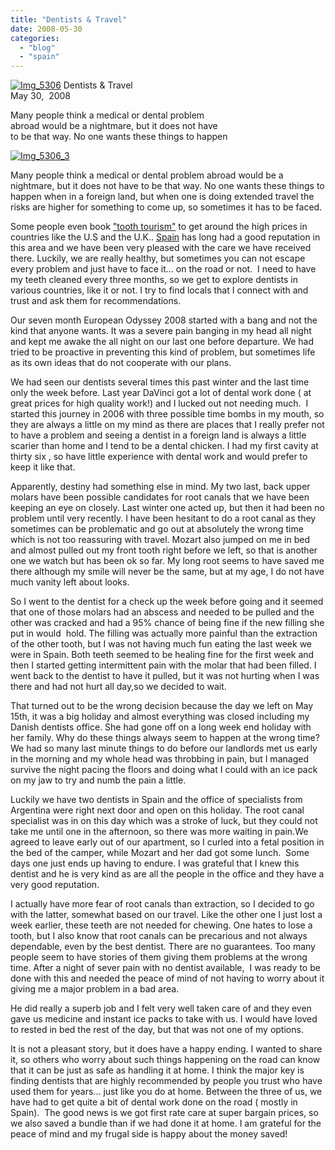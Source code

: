```yaml
---
title: "Dentists & Travel"
date: 2008-05-30
categories: 
  - "blog"
  - "spain"
---
```


 [![Img_5306](https://pub-ac94b3f306b24c0dba4238943c97f2e1.r2.dev/2008/05/30/img_5306.png "Img_5306")](https://pub-ac94b3f306b24c0dba4238943c97f2e1.r2.dev/photos/uncategorized/2008/05/30/img_5306.png) Dentists & Travel  
May 30,  2008

Many people think a medical or dental problem  
abroad would be a nightmare, but it does not have  
to be that way. No one wants these things to happen

<!--more-->

[](https://pub-ac94b3f306b24c0dba4238943c97f2e1.r2.dev/photos/uncategorized/2008/05/30/img_5306_2.png)

[![Img_5306_3](https://pub-ac94b3f306b24c0dba4238943c97f2e1.r2.dev/2008/05/30/img_5306_3.png "Img_5306_3")](https://pub-ac94b3f306b24c0dba4238943c97f2e1.r2.dev/photos/uncategorized/2008/05/30/img_5306_3.png)

Many people think a medical or dental problem abroad would be a nightmare, but it does not have to be that way. No one wants these things to happen when in a foreign land, but when one is doing extended travel the risks are higher for something to come up, so sometimes it has to be faced.

Some people even book ["tooth tourism"](http://www.usatoday.com/travel/news/2005-07-28-dental-tourism_x.htm) to get around the high prices in countries like the U.S and the U.K.. [Spain](http://www.discovermedicaltourism.com/spain/) has long had a good reputation in this area and we have been very pleased with the care we have received there. Luckily, we are really healthy, but sometimes you can not escape every problem and just have to face it... on the road or not.  I need to have my teeth cleaned every three months, so we get to explore dentists in various countries, like it or not. I try to find locals that I connect with and trust and ask them for recommendations.

Our seven month European Odyssey 2008 started with a bang and not the kind that anyone wants. It was a severe pain banging in my head all night and kept me awake the all night on our last one before departure. We had tried to be proactive in preventing this kind of problem, but sometimes life as its own ideas that do not cooperate with our plans.

We had seen our dentists several times this past winter and the last time only the week before. Last year DaVinci got a lot of dental work done ( at great prices for high quality work!) and I lucked out not needing much.  I started this journey in 2006 with three possible time bombs in my mouth, so they are always a little on my mind as there are places that I really prefer not to have a problem and seeing a dentist in a foreign land is always a little scarier than home and I tend to be a dental chicken. I had my first cavity at thirty six , so have little experience with dental work and would prefer to keep it like that.

Apparently, destiny had something else in mind. My two last, back upper molars have been possible candidates for root canals that we have been keeping an eye on closely. Last winter one acted up, but then it had been no problem until very recently. I have been hesitant to do a root canal as they sometimes can be problematic and go out at absolutely the wrong time which is not too reassuring with travel. Mozart also jumped on me in bed and almost pulled out my front tooth right before we left, so that is another one we watch but has been ok so far. My long root seems to have saved me there although my smile will never be the same, but at my age, I do not have much vanity left about looks.

So I went to the dentist for a check up the week before going and it seemed that one of those molars had an abscess and needed to be pulled and the other was cracked and had a 95% chance of being fine if the new filling she put in would  hold. The filling was actually more painful than the extraction of the other tooth, but I was not having much fun eating the last week we were in Spain. Both teeth seemed to be healing fine for the first week and then I started getting intermittent pain with the molar that had been filled. I went back to the dentist to have it pulled, but it was not hurting when I was there and had not hurt all day,so we decided to wait.

That turned out to be the wrong decision because the day we left on May 15th, it was a big holiday and almost everything was closed including my Danish dentists office. She had gone off on a long week end holiday with her family. Why do these things always seem to happen at the wrong time? We had so many last minute things to do before our landlords met us early in the morning and my whole head was throbbing in pain, but I managed survive the night pacing the floors and doing what I could with an ice pack on my jaw to try and numb the pain a little.

Luckily we have two dentists in Spain and the office of specialists from Argentina were right next door and open on this holiday. The root canal specialist was in on this day which was a stroke of luck, but they could not take me until one in the afternoon, so there was more waiting in pain.We agreed to leave early out of our apartment, so I curled into a fetal position in the bed of the camper, while Mozart and her dad got some lunch.  Some days one just ends up having to endure. I was grateful that I knew this dentist and he is very kind as are all the people in the office and they have a very good reputation.

I actually have more fear of root canals than extraction, so I decided to go with the latter, somewhat based on our travel. Like the other one I just lost a week earlier, these teeth are not needed for chewing. One hates to lose a tooth, but I also know that root canals can be precarious and not always dependable, even by the best dentist. There are no guarantees. Too many people seem to have stories of them giving them problems at the wrong time. After a night of sever pain with no dentist available,  I was ready to be done with this and needed the peace of mind of not having to worry about it giving me a major problem in a bad area.

He did really a superb job and I felt very well taken care of and they even gave us medicine and instant ice packs to take with us. I would have loved to rested in bed the rest of the day, but that was not one of my options.

It is not a pleasant story, but it does have a happy ending. I wanted to share it, so others who worry about such things happening on the road can know that it can be just as safe as handling it at home. I think the major key is finding dentists that are highly recommended by people you trust who have used them for years... just like you do at home. Between the three of us, we have had to get quite a bit of dental work done on the road ( mostly in Spain).  The good news is we got first rate care at super bargain prices, so we also saved a bundle than if we had done it at home. I am grateful for the peace of mind and my frugal side is happy about the money saved!
